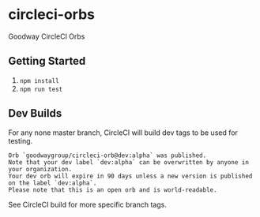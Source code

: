 # circleci-orbs
Goodway CircleCI Orbs

## Getting Started

1. `npm install`
2. `npm run test`

## Dev Builds

For any none master branch, CircleCI will build dev tags to be used for testing.

```
Orb `goodwaygroup/circleci-orb@dev:alpha` was published.
Note that your dev label `dev:alpha` can be overwritten by anyone in your organization.
Your dev orb will expire in 90 days unless a new version is published on the label `dev:alpha`.
Please note that this is an open orb and is world-readable.
```

See CircleCI build for more specific branch tags.
